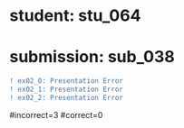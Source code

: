 # student: stu_064
# submission: sub_038

```diff
! ex02_0: Presentation Error
! ex02_1: Presentation Error
! ex02_2: Presentation Error
```
#incorrect=3
#correct=0
